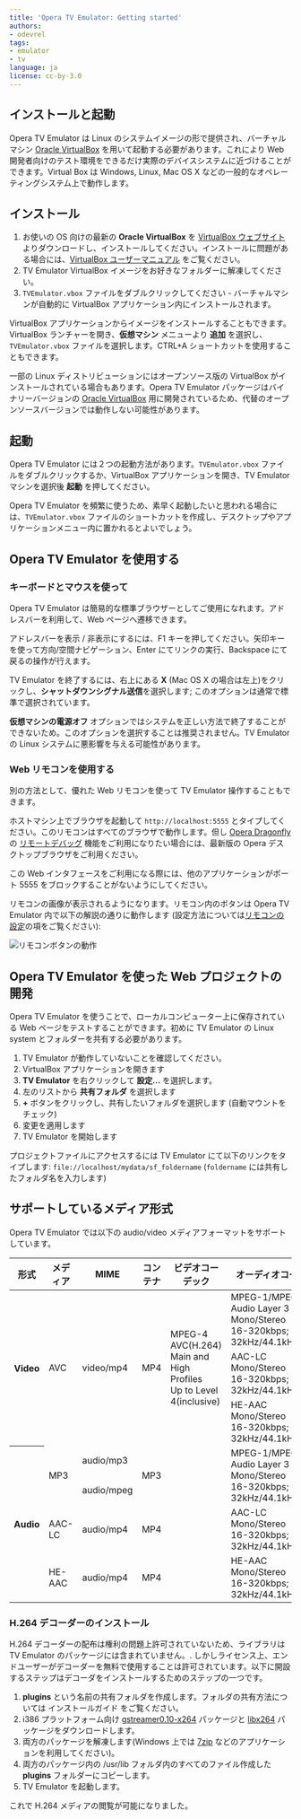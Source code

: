 ```yaml
---
title: 'Opera TV Emulator: Getting started'
authors:
- odevrel
tags:
- emulator
- tv
language: ja
license: cc-by-3.0
---
```


## インストールと起動

Opera TV Emulator は Linux のシステムイメージの形で提供され、バーチャルマシン [Oracle VirtualBox][1] を用いて起動する必要があります。これにより Web 開発者向けのテスト環境をできるだけ実際のデバイスシステムに近づけることができます。Virtual Box は Windows, Linux, Mac OS X などの一般的なオペレーティングシステム上で動作します。

[1]: https://www.virtualbox.org/

## インストール

1. お使いの OS 向けの最新の **Oracle VirtualBox** を [VirtualBox ウェブサイト][2] よりダウンロードし、インストールしてください。インストールに問題がある場合には、[VirtualBox ユーザーマニュアル][3] をご覧ください。
2. TV Emulator VirtualBox イメージをお好きなフォルダーに解凍してください。
3. `TVEmulator.vbox` ファイルをダブルクリックしてください - バーチャルマシンが自動的に VirtualBox アプリケーション内にインストールされます。

[2]: http://www.virtualbox.org/wiki/Downloads
[3]: http://www.virtualbox.org/manual/UserManual.html

VirtualBox アプリケーションからイメージをインストールすることもできます。VirtualBox ランチャーを開き、**仮想マシン** メニューより **追加** を選択し、`TVEmulator.vbox` ファイルを選択します。CTRL+A ショートカットを使用することもできます。

一部の Linux ディストリビューションにはオープンソース版の VirtualBox がインストールされている場合もあります。Opera TV Emulator パッケージはバイナリーバージョンの [Oracle VirtualBox][4] 用に開発されているため、代替のオープンソースバージョンでは動作しない可能性があります。

[4]: https://www.virtualbox.org/

## 起動

Opera TV Emulator には２つの起動方法があります。`TVEmulator.vbox` ファイルをダブルクリックするか、VirtualBox アプリケーションを開き、TV Emulator マシンを選択後 **起動** を押してください。

Opera TV Emulator を頻繁に使うため、素早く起動したいと思われる場合には、`TVEmulator.vbox` ファイルのショートカットを作成し、デスクトップやアプリケーションメニュー内に置かれるとよいでしょう。

## Opera TV Emulator を使用する

### キーボードとマウスを使って

Opera TV Emulator は簡易的な標準ブラウザーとしてご使用になれます。アドレスバーを利用して、Web ページへ遷移できます。

アドレスバーを表示 / 非表示にするには、F1 キーを押してください。矢印キーを使って方向/空間ナビゲーション、Enter にてリンクの実行、Backspace にて戻るの操作が行えます。

TV Emulator を終了するには、右上にある **X** (Mac OS X の場合は左上)をクリックし、**シャットダウンシグナル送信**を選択します; このオプションは通常で標準で選択されています。

**仮想マシンの電源オフ** オプションではシステムを正しい方法で終了することができないため。このオプションを選択することは推奨されません。TV Emulator の Linux システムに悪影響を与える可能性があります。

### Web リモコンを使用する

別の方法として、優れた Web リモコンを使って TV Emulator 操作することもできます。

ホストマシン上でブラウザを起動して `http://localhost:5555` とタイプしてください。このリモコンはすべてのブラウザで動作します。但し [Opera Dragonfly][5] の [リモートデバッグ][6] 機能をご利用になりたい場合には、最新版の Opera デスクトップブラウザをご利用ください。

[5]: http://www.opera.com/dragonfly
[6]: http://dev.opera.com/articles/view/opera-tv-emulator-developer-tools/#debugging

この Web インタフェースをご利用になる際には、他のアプリケーションがポート 5555 をブロックすることがないようにしてください。

リモコンの画像が表示されるようになります。リモコン内のボタンは Opera TV Emulator 内で以下の解説の通りに動作します (設定方法については[リモコンの設定][7]の項をご覧ください):

[7]: /articles/opera-tv-emulator-developer-tools/#settings

![リモコンボタンの動作](/articles/opera-tv-emulator-getting-started/remote.png)

## Opera TV Emulator を使った Web プロジェクトの開発

Opera TV Emulator を使うことで、ローカルコンピューター上に保存されている Web ページをテストすることができます。初めに TV Emulator の Linux system とフォルダーを共有する必要があります。

1. TV Emulator が動作していないことを確認してください。
2. VirtualBox アプリケーションを開きます
3. **TV Emulator** を右クリックして **設定...** を選択します。
4. 左のリストから **共有フォルダ** を選択します
5. **+** ボタンをクリックし、共有したいフォルダを選択します (自動マウントをチェック)
6. 変更を適用します
7. TV Emulator を開始します

プロジェクトファイルにアクセスするには TV Emulator にて以下のリンクをタイプします: `file://localhost/mydata/sf_foldername` (`foldername` には共有したフォルダ名を入力します)

## サポートしているメディア形式

Opera TV Emulator では以下の audio/video メディアフォーマットをサポートしています。

<table>
<thead>
<tr>
	<th>形式</th>
	<th>メディア</th>
	<th>MIME</th>
	<th>コンテナ</th>
	<th>ビデオコーデック</th>
	<th>オーディオコーデック</th>
</tr>
</thead>
<tbody>
<tr>
	<th rowspan="3">Video</th>
	<td rowspan="3">AVC</td>
	<td rowspan="3">video/mp4</td>
	<td rowspan="3">MP4</td>
	<td rowspan="3">
		MPEG-4 AVC(H.264)<br>
		Main and High Profiles<br>
		Up to Level 4(inclusive)
	</td>
	<td>
		MPEG-1/MPEG-2<br>
		Audio Layer 3<br>
		Mono/Stereo<br>
		16-320kbps; SBR/VBR<br>
		32kHz/44.1kHz/48kHz
	</td>
</tr>
<tr>
	<td>
		AAC-LC<br>
		Mono/Stereo<br>
		16-320kbps; SBR/VBR<br>
		32kHz/44.1kHz/48kHz
	</td>
</tr>
<tr>
	<td>
		HE-AAC<br>
		Mono/Stereo<br>
		16-320kbps; SBR/VBR<br>
		32kHz/44.1kHz/48kHz
	</td>
</tr>
<tr>
	<th rowspan="4">Audio</th>
	<td rowspan="2">MP3</td>
	<td>audio/mp3</td>
	<td rowspan="2">MP3</td>
	<td rowspan="2"></td>
	<td rowspan="2">
		MPEG-1/MPEG-2<br>
		Audio Layer 3<br>
		Mono/Stereo<br>
		16-320kbps; SBR/VBR<br>
		32kHz/44.1kHz/48kHz
	</td>
</tr>
<tr>
	<td>audio/mpeg</td>
</tr>
<tr>
	<td>AAC-LC</td>
	<td>audio/mp4</td>
	<td>MP4</td>
	<td></td>
	<td>
		AAC-LC<br>
		Mono/Stereo<br>
		16-320kbps; SBR/VBR<br>
		32kHz/44.1kHz/48kHz
	</td>
</tr>
<tr>
	<td>HE-AAC</td>
	<td>audio/mp4</td>
	<td>MP4</td>
	<td></td>
	<td>
		HE-AAC<br>
		Mono/Stereo<br>
		16-320kbps; SBR/VBR<br>
		32kHz/44.1kHz/48kHz
	</td>
</tr>
</tbody>
</table>

### H.264 デコーダーのインストール

H.264 デコーダーの配布は権利の問題上許可されていないため、ライブラリは TV Emulator のパッケージには含まれていません。. しかしライセンス上、エンドユーザーがデコーダーを無料で使用することは許可されています。以下に開設するステップはデコーダをインストールするためのステップの一つです。

1. **plugins** という名前の共有フォルダを作成します。フォルダの共有方法については インストールガイド をご覧ください。
2. i386 プラットフォーム向け [gstreamer0.10-x264][8] パッケージと [libx264][9] パッケージをダウンロードします。
3. 両方のパッケージを解凍します(Windows 上では [7zip][10] などのアプリケーションを利用してください)。
4. 両方のパッケージ内の /usr/lib フォルダ内のすべてのファイル作成した **plugins** フォルダーにコピーします。
5. TV Emulator を起動します。

[8]: http://debian-multimedia.org/pool/main/g/gst-plugins-ugly/gstreamer0.10-x264_0.10.17-0.0_i386.deb
[9]: http://debian-multimedia.org/pool/main/x/x264/libx264-112_0.svn20110115-0.0_i386.deb
[10]: http://www.7-zip.org/download.html

これで H.264 メディアの閲覧が可能になりました。
